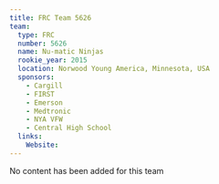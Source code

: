 ```yaml
---
title: FRC Team 5626
team:
  type: FRC
  number: 5626
  name: Nu-matic Ninjas
  rookie_year: 2015
  location: Norwood Young America, Minnesota, USA
  sponsors:
    - Cargill
    - FIRST
    - Emerson
    - Medtronic
    - NYA VFW
    - Central High School
  links:
    Website: 
---
```

No content has been added for this team
